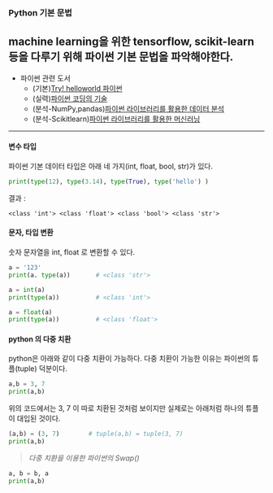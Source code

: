 ### Python 기본 문법
machine learning을 위한 tensorflow, scikit-learn 등을 다루기 위해 파이썬 기본 문법을
파악해야한다.
---
* 파이썬 관련 도서
    * (기본)[Try! helloworld 파이썬](http://www.yes24.com/24/Goods/35907623?Acode=101) 
    * (실력)[파이썬 코딩의 기술](http://www.yes24.com/24/goods/25138160?scode=032&OzSrank=1)
    * (분석-NumPy,pandas)[파이썬 라이브러리를 활용한 데이터 분석](http://www.hanbit.co.kr/store/books/look.php?p_code=B6540908288)
    * (분석-Scikitlearn)[파이썬 라이브러리를 활용한 머신러닝](http://www.hanbit.co.kr/store/books/look.php?p_code=B6119391002)
--- 
#### 변수 타입
파이썬 기본 데이터 타입은 아래 네 가지(int, float, bool, str)가 있다.
```python
print(type(12), type(3.14), type(True), type('hello') )
```

결과 :
```
<class 'int'> <class 'float'> <class 'bool'> <class 'str'>
```

#### 문자, 타입 변환
숫자 문자열을 int, float 로 변환할 수 있다.
```python
a = '123'
print(a. type(a))       # <class 'str'>
```
```python
a = int(a)
print(type(a))          # <class 'int'>
```
```python
a = float(a)
print(type(a))          # <class 'float'>
```

#### python 의 다중 치환
python은 아래와 같이 다중 치환이 가능하다. 다중 치환이 가능한 이유는 파이썬의 튜플(tuple) 덕분이다.
```python
a,b = 3, 7
print(a,b)
```
위의 코드에서는 3, 7 이 따로 치환된 것처럼 보이지만 실제로는 아래처럼 하나의 튜플이 대입된 것이다.
```python
(a,b) = (3, 7)        # tuple(a,b) = tuple(3, 7)
print(a,b)
```

>*다중 치환을 이용한 파이썬의 Swap()*
```python
a, b = b, a
print(a,b)
```

